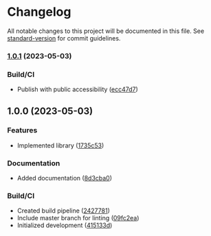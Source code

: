# Changelog

All notable changes to this project will be documented in this file. See [standard-version](https://github.com/conventional-changelog/standard-version) for commit guidelines.

### [1.0.1](https://github.com/opsvent/hmac/compare/v1.0.0...v1.0.1) (2023-05-03)


### Build/CI

* Publish with public accessibility ([ecc47d7](https://github.com/opsvent/hmac/commit/ecc47d718aabdb25b1314423549b2dc4162f3b46))

## 1.0.0 (2023-05-03)


### Features

* Implemented library ([1735c53](https://github.com/opsvent/hmac/commit/1735c53a10473676552804d2d6770230cbca0f5b))


### Documentation

* Added documentation ([8d3cba0](https://github.com/opsvent/hmac/commit/8d3cba071a8713148001344363dac06f1749d2f5))


### Build/CI

* Created build pipeline ([2427781](https://github.com/opsvent/hmac/commit/242778188731cfde48f98293b9621ef87a27f748))
* Include master branch for linting ([09fc2ea](https://github.com/opsvent/hmac/commit/09fc2ea54cd1a273465c79d6d643b6e4e3b05382))
* Initialized development ([415133d](https://github.com/opsvent/hmac/commit/415133dc9168d8111c52853ad62f2b319f64d113))
